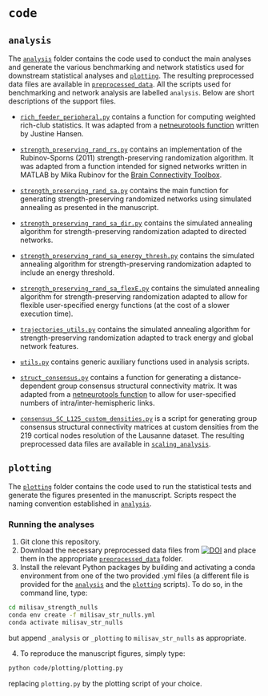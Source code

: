 # `code`

## `analysis`

The [`analysis`](https://github.com/fmilisav/milisav_strength_nulls/blob/main/code/analysis) folder contains the code used to conduct the main analyses and generate the various benchmarking and network statistics used for downstream statistical analyses and [`plotting`](https://github.com/fmilisav/milisav_strength_nulls/blob/main/code/plotting). The resulting preprocessed data files are available in [`preprocessed_data`](https://github.com/fmilisav/milisav_strength_nulls/blob/main/data/preprocessed_data). All the scripts used for benchmarking and network analysis are labelled `analysis`. Below are short descriptions of the support files.

- [`rich_feeder_peripheral.py`](https://github.com/fmilisav/milisav_strength_nulls/blob/main/code/analysis/rich_feeder_peripheral.py) contains a function for computing weighted rich-club statistics. It was adapted from a [netneurotools function](https://netneurotools.readthedocs.io/en/latest/generated/netneurotools.metrics.rich_feeder_peripheral.html#netneurotools.metrics.rich_feeder_peripheral) written by Justine Hansen.

- [`strength_preserving_rand_rs.py`](https://github.com/fmilisav/milisav_strength_nulls/blob/main/code/analysis/strength_preserving_rand_rs.py) contains an implementation of the Rubinov-Sporns (2011) strength-preserving randomization algorithm. It was adapted from a function intended for signed networks written in MATLAB by Mika Rubinov for the [Brain Connectivity Toolbox](https://sites.google.com/site/bctnet).

- [`strength_preserving_rand_sa.py`](https://github.com/fmilisav/milisav_strength_nulls/blob/main/code/analysis/strength_preserving_rand_sa.py) contains the main function for generating strength-preserving randomized networks using simulated annealing as presented in the manuscript.

- [`strength_preserving_rand_sa_dir.py`](https://github.com/fmilisav/milisav_strength_nulls/blob/main/code/analysis/strength_preserving_rand_sa_dir.py) contains the simulated annealing algorithm for strength-preserving randomization adapted to directed networks.

- [`strength_preserving_rand_sa_energy_thresh.py`](https://github.com/fmilisav/milisav_strength_nulls/blob/main/code/analysis/strength_preserving_rand_sa_energy_thresh.py) contains the simulated annealing algorithm for strength-preserving randomization adapted to include an energy threshold.

- [`strength_preserving_rand_sa_flexE.py`](https://github.com/fmilisav/milisav_strength_nulls/blob/main/code/analysis/strength_preserving_rand_sa_flexE.py) contains the simulated annealing algorithm for strength-preserving randomization adapted to allow for flexible user-specified energy functions (at the cost of a slower execution time).

- [`trajectories_utils.py`](https://github.com/fmilisav/milisav_strength_nulls/blob/main/code/analysis/trajectories_utils.py) contains the simulated annealing algorithm for strength-preserving randomization adapted to track energy and global network features.

- [`utils.py`](https://github.com/fmilisav/milisav_strength_nulls/blob/main/code/analysis/utils.py) contains generic auxiliary functions used in analysis scripts.

- [`struct_consensus.py`](https://github.com/fmilisav/milisav_strength_nulls/blob/main/code/analysis/struct_consensus.py) contains a function for generating a distance-dependent group consensus structural connectivity matrix. It was adapted from a [netneurotools function](https://netneurotools.readthedocs.io/en/latest/generated/netneurotools.networks.struct_consensus.html) to allow for user-specified numbers of intra/inter-hemispheric links.

- [`consensus_SC_L125_custom_densities.py`](https://github.com/fmilisav/milisav_strength_nulls/blob/main/code/analysis/consensus_SC_L125_custom_densities.py) is a script for generating group consensus structural connectivity matrices at custom densities from the 219 cortical nodes resolution of the Lausanne dataset. The resulting preprocessed data files are available in [`scaling_analysis`](https://github.com/fmilisav/milisav_strength_nulls/blob/main/data/preprocessed_data/scaling_analysis).


## `plotting`

The [`plotting`](https://github.com/fmilisav/milisav_strength_nulls/blob/main/code/plotting) folder contains the code used to run the statistical tests and generate the figures presented in the manuscript.
Scripts respect the naming convention established in [`analysis`](https://github.com/fmilisav/milisav_strength_nulls/blob/main/code/analysis).


### Running the analyses

1. Git clone this repository.
2. Download the necessary preprocessed data files from [![DOI](https://zenodo.org/badge/DOI/10.5281/zenodo.10729405.svg)](https://doi.org/10.5281/zenodo.10729405) and place them in the appropriate [`preprocessed_data`](https://github.com/fmilisav/milisav_strength_nulls/blob/main/data/preprocessed_data) folder.
3. Install the relevant Python packages by building and activating a conda environment from one of the two provided .yml files (a different file is provided for the [`analysis`](https://github.com/fmilisav/milisav_strength_nulls/blob/main/code/analysis) and the [`plotting`](https://github.com/fmilisav/milisav_strength_nulls/blob/main/code/plotting) scripts). To do so, in the command line, type:

```bash
cd milisav_strength_nulls
conda env create -f milisav_str_nulls.yml
conda activate milisav_str_nulls
```

but append `_analysis` or `_plotting` to `milisav_str_nulls` as appropriate.

4. To reproduce the manuscript figures, simply type:

```bash
python code/plotting/plotting.py
```

replacing `plotting.py` by the plotting script of your choice.
